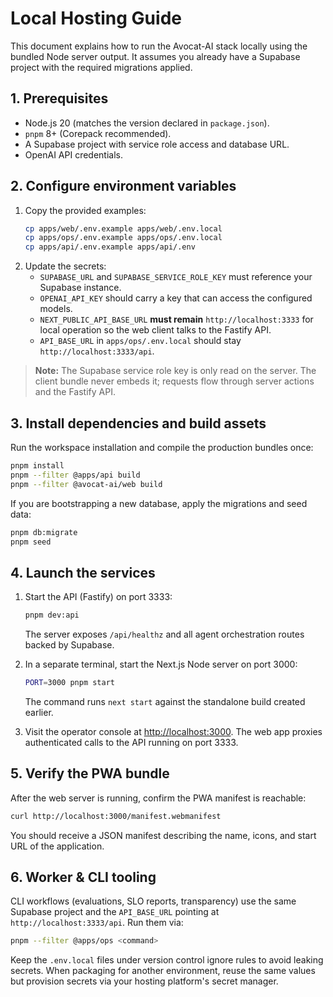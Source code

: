 # Local Hosting Guide

This document explains how to run the Avocat-AI stack locally using the bundled Node server output. It assumes you already have a Supabase project with the required migrations applied.

## 1. Prerequisites

- Node.js 20 (matches the version declared in `package.json`).
- `pnpm` 8+ (Corepack recommended).
- A Supabase project with service role access and database URL.
- OpenAI API credentials.

## 2. Configure environment variables

1. Copy the provided examples:
   ```bash
   cp apps/web/.env.example apps/web/.env.local
   cp apps/ops/.env.example apps/ops/.env.local
   cp apps/api/.env.example apps/api/.env
   ```
2. Update the secrets:
   - `SUPABASE_URL` and `SUPABASE_SERVICE_ROLE_KEY` must reference your Supabase instance.
   - `OPENAI_API_KEY` should carry a key that can access the configured models.
   - `NEXT_PUBLIC_API_BASE_URL` **must remain** `http://localhost:3333` for local operation so the web client talks to the Fastify API.
   - `API_BASE_URL` in `apps/ops/.env.local` should stay `http://localhost:3333/api`.

> **Note:** The Supabase service role key is only read on the server. The client bundle never embeds it; requests flow through server actions and the Fastify API.

## 3. Install dependencies and build assets

Run the workspace installation and compile the production bundles once:
```bash
pnpm install
pnpm --filter @apps/api build
pnpm --filter @avocat-ai/web build
```

If you are bootstrapping a new database, apply the migrations and seed data:
```bash
pnpm db:migrate
pnpm seed
```

## 4. Launch the services

1. Start the API (Fastify) on port 3333:
   ```bash
   pnpm dev:api
   ```
   The server exposes `/api/healthz` and all agent orchestration routes backed by Supabase.

2. In a separate terminal, start the Next.js Node server on port 3000:
   ```bash
   PORT=3000 pnpm start
   ```
   The command runs `next start` against the standalone build created earlier.

3. Visit the operator console at <http://localhost:3000>. The web app proxies authenticated calls to the API running on port 3333.

## 5. Verify the PWA bundle

After the web server is running, confirm the PWA manifest is reachable:
```bash
curl http://localhost:3000/manifest.webmanifest
```
You should receive a JSON manifest describing the name, icons, and start URL of the application.

## 6. Worker & CLI tooling

CLI workflows (evaluations, SLO reports, transparency) use the same Supabase project and the `API_BASE_URL` pointing at `http://localhost:3333/api`. Run them via:
```bash
pnpm --filter @apps/ops <command>
```

Keep the `.env.local` files under version control ignore rules to avoid leaking secrets. When packaging for another environment, reuse the same values but provision secrets via your hosting platform's secret manager.

